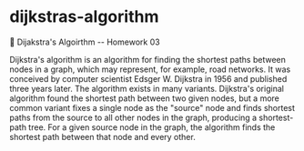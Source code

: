 # dijkstras-algorithm
🤖 Dijakstra's Algoirthm -- Homework 03

Dijkstra's algorithm is an algorithm for finding the shortest paths between nodes in a graph, which may represent, for example, road networks. 
It was conceived by computer scientist Edsger W. Dijkstra in 1956 and published three years later. The algorithm exists in many variants. 
Dijkstra's original algorithm found the shortest path between two given nodes, but a more common variant fixes a single node as the "source" node and finds shortest paths
from the source to all other nodes in the graph, producing a shortest-path tree. For a given source node in the graph, the algorithm finds the shortest path between that node and every other.


